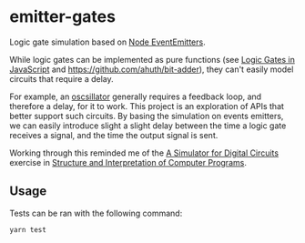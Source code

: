# emitter-gates

Logic gate simulation based on [Node EventEmitters](https://nodejs.org/api/events.html#events_class_eventemitter).

While logic gates can be implemented as pure functions (see [Logic Gates in JavaScript](https://ahuth.github.io/articles/logic-gates-in-javascript.html) and https://github.com/ahuth/bit-adder), they can't easily model circuits that require a delay.

For example, an [oscsillator](https://en.wikipedia.org/wiki/Electronic_oscillator) generally requires a feedback loop, and therefore a delay, for it to work. This project is an exploration of APIs that better support such circuits. By basing the simulation on events emitters, we can easily introduce slight a slight delay between the time a logic gate receives a signal, and the time the output signal is sent.

Working through this reminded me of the [A Simulator for Digital Circuits](https://mitpress.mit.edu/sites/default/files/sicp/full-text/sicp/book/node64.html) exercise in [Structure and Interpretation of Computer Programs](https://mitpress.mit.edu/sites/default/files/sicp/index.html).

## Usage

Tests can be ran with the following command:

```
yarn test
```
